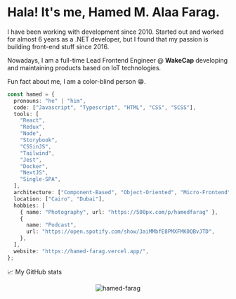 # Hala! It's me, Hamed M. Alaa Farag.

I have been working with development since 2010. Started out and worked for almost 6 years as a .NET developer, but I found that my passion is building front-end stuff since 2016.

Nowadays, I am a full-time Lead Frontend Engineer @ **WakeCap** developing and maintaining products based on IoT technologies.

Fun fact about me, I am a color-blind person 😁.

```ts
const hamed = {
  pronouns: "he" | "him",
  code: ["Javascript", "Typescript", "HTML", "CSS", "SCSS"],
  tools: [
    "React",
    "Redux",
    "Node",
    "Storybook",
    "CSSinJS",
    "Tailwind",
    "Jest",
    "Docker",
    "NextJS",
    "Single-SPA",
  ],
  architecture: ["Component-Based", "Object-Oriented", "Micro-Frontend"],
  location: ["Cairo", "Dubai"],
  hobbies: [
    { name: "Photography", url: "https://500px.com/p/hamedfarag" },
    {
      name: "Podcast",
      url: "https://open.spotify.com/show/3aiMMbfE8PMXFMK0QBvJTD",
    },
  ],
  website: "https://hamed-farag.vercel.app/",
};
```

📈 My GitHub stats

<p align="center"> <img src="https://github-readme-stats.vercel.app/api?username=hamed-farag&show_icons=true&theme=gotham" alt="hamed-farag" />
